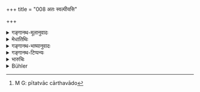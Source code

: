 +++
title = "008 अतः स्वल्पीयसि"

+++

<details><summary>गङ्गानथ-मूलानुवादः</summary>

If a wealthy man gives to other people, while his own people are living in distress,—such counterfeit virtue would be like swallowing poison, which is sweet in the beginning.—(8)
</details>

<details><summary>मेधातिथिः</summary>

प्रतिषेधातिक्रमेणानधिकारिणः कुर्वतो न्यायसिद्धफलाभावो ऽनेनानूद्यते । फलग्रहणाच् च काम्यविषयता स्फुटतरा प्रतीयते । **स पीतसोमपूर्वो ऽपि** । अनेन प्रथमयज्ञस्यावश्यकर्तव्यतां दर्शयति । स पीतत्वाआद्यर्थवादो[^७] ऽयम्, न पुनर् अपीतसोमस्य प्रतिषेधः ॥ ११.८ ॥


[^७]:
     M G: pītatvāc cārthavādo
</details>

<details><summary>गङ्गानथ-भाष्यानुवादः</summary>

‘*His own people*’—Servants, councillors, mother, son, wife and so forth;—while these ‘*are living in distress*,’—if the man ‘*gives to other people*’—for the purpose of acquiring fame,—this form would be like ‘*swallowing poison*,’—‘*which is sweet in the beginning*.’ The swallowing of poison, though apparently sweet in the beginning, leads to disastrous results, in the shape of death; exactly like that is the giving of gifts just described.

This same idea is otherwise expressed by calling the act ‘*counterfeit virtue*.’ It has the semblance of virtue and is not real virtue; just as the shell is *like silver*, not silver itself.—(8)
</details>

<details><summary>गङ्गानथ-टिप्पन्यः</summary>

This verse is quoted in *Aparārka* (p. 283);—and in *Hemādri* (Dāna p. 40).

\[note: this either belongs to verse 8 or 9\]
</details>

<details><summary>भारुचिः</summary>

नियमशास्त्रव्यतिक्रमेण न केवलम् अस्य तत्कर्मनैष्फल्यम् प्रत्यवायश् चापरः । **अपीतसोमपूर्वस्यायं** व्यतिक्रमो निष्फलः प्रत्यवायाय च स्यात्, किं पुनर् इतरस्येति निन्दार्थवादः न **चापीतसोमपूर्वो ऽपीत्य्** अनेन स्तुत्यर्थेनातिसयवचनेन न नित्यस्य सोमपानस्याप्रवृत्तिः सक्या कल्पयितुम् । एवं च सत्य् एतस्माद् एव स्तुत्यतिशयाल् लिङ्गान् नित्यस्यानिवृत्तिर् गम्यते । तथा च नित्यार्थं नियमतो देयम् । इतरत्र त्व् अनियमः । इदानीं शक्तस्य दातुर् नियम उच्यते ॥ ११.७ ॥
</details>

<details><summary>Bühler</summary>

008	But a twice-born man, who, though possessing less than that amount of property, nevertheless drinks the Soma-juice, does not derive any benefit from that (act), though he may have formerly drunk the Soma-juice.
</details>
